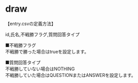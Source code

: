 # draw

【entry.csvの定義方法】

id,氏名,不戦勝フラグ,質問回答タイプ

■不戦勝フラグ<br>
不戦勝で勝った場合はtrueを設定します。

■質問回答タイプ<br>
不戦勝していない場合はNOTHING<br>
不戦勝していた場合はQUESTIONまたはANSWERを設定します。
